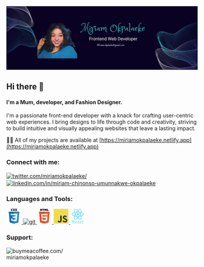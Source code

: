 <img src='https://github.com/MiriamOkpalaeke/Miriamokpalaeke/blob/main/Software%20(1).png'>

## Hi there 👋

#### I'm a  Mum, developer, and Fashion Designer.
I'm a passionate front-end developer with a knack for crafting user-centric web experiences. I bring designs to life through code and creativity, striving to build intuitive and visually appealing websites that leave a lasting impact.

👨‍💻 All of my projects are available at [https://miriamokpalaeke.netlify.app](https://miriamokpalaeke.netlify.app)

<div>
  <div><h3 align="left">Connect with me:</h3>
<p align="left">
<a href="https://twitter.com/miriamokpalaeke" target="_blank"><img align="center" src="https://raw.githubusercontent.com/rahuldkjain/github-profile-readme-generator/master/src/images/icons/Social/twitter.svg" alt="twitter.com/miriamokpalaeke/" height="30" width="40" /></a>
<a href="https://linkedin.com/in/miriam-chinonso-umunnakwe-okpalaeke" target="_blank"><img align="center" src="https://raw.githubusercontent.com/rahuldkjain/github-profile-readme-generator/master/src/images/icons/Social/linked-in-alt.svg" alt="linkedin.com/in/miriam-chinonso-umunnakwe-okpalaeke" height="30" width="40" /></a>
</p>

<h3 align="left">Languages and Tools:</h3>
<p align="left"> <a href="https://www.w3schools.com/css/" target="_blank" rel="noreferrer"> <img src="https://raw.githubusercontent.com/devicons/devicon/master/icons/css3/css3-original-wordmark.svg" alt="css3" width="40" height="40"/> </a> <a href="https://git-scm.com/" target="_blank" rel="noreferrer"> <img src="https://www.vectorlogo.zone/logos/git-scm/git-scm-icon.svg" alt="git" width="40" height="40"/> </a> <a href="https://www.w3.org/html/" target="_blank" rel="noreferrer"> <img src="https://raw.githubusercontent.com/devicons/devicon/master/icons/html5/html5-original-wordmark.svg" alt="html5" width="40" height="40"/> </a> <a href="https://developer.mozilla.org/en-US/docs/Web/JavaScript" target="_blank" rel="noreferrer"> <img src="https://raw.githubusercontent.com/devicons/devicon/master/icons/javascript/javascript-original.svg" alt="javascript" width="40" height="40"/> </a> <a href="https://reactjs.org/" target="_blank" rel="noreferrer"> <img src="https://raw.githubusercontent.com/devicons/devicon/master/icons/react/react-original-wordmark.svg" alt="react" width="40" height="40"/> </a> </p></div>
  <div>
    
  </div>

</div>

<h3 align="left">Support:</h3>
<p><a href="https://www.buymeacoffee.com/miriamokpalaeke"> <img align="left" src="https://cdn.buymeacoffee.com/buttons/v2/default-yellow.png" height="40" width="150" alt="buymeacoffee.com/miriamokpalaeke" /></a></p><br><br>



<!--
**MiriamOkpalaeke/Miriamokpalaeke** is a ✨ _special_ ✨ repository because its `README.md` (this file) appears on your GitHub profile.

Here are some ideas to get you started:

- 👩‍ I’m currently working on ...
- 🌱 I’m currently learning ...
- 👯 I’m looking to collaborate on ...
- 🤔 I’m looking for help with ...
- 💬 Ask me about ...
- 📫 How to reach me: ...
- 😄 Pronouns: ...
- ⚡ Fun fact: ...
-->
